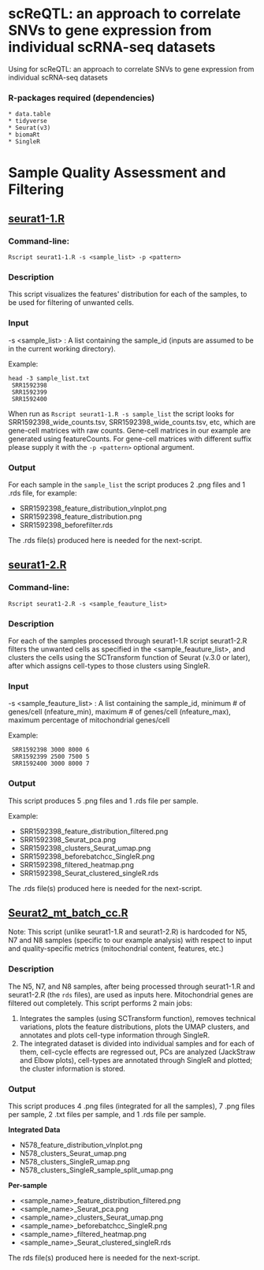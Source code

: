 # scReQTL: an approach to correlate SNVs to gene expression from individual scRNA-seq datasets
Using for scReQTL: an approach to correlate SNVs to gene expression from individual scRNA-seq datasets

### R-packages required (dependencies)
	* data.table
	* tidyverse
	* Seurat(v3)
	* biomaRt
	* SingleR

# Sample Quality Assessment and Filtering

## [seurat1-1.R](https://github.com/hliu5259/scReQTL/blob/master/seurat1-1.R)
### Command-line:
	Rscript seurat1-1.R -s <sample_list> -p <pattern>

### Description

This script visualizes the features' distribution for each of the samples, to be used for filtering of unwanted cells. 
### Input 
-s <sample_list> 
: A list containing the sample_id (inputs are assumed to be in the current working directory).

Example:
```
head -3 sample_list.txt
 SRR1592398
 SRR1592399
 SRR1592400
 ```

 When run as `Rscript seurat1-1.R -s sample_list` the script looks for SRR1592398_wide_counts.tsv, SRR1592398_wide_counts.tsv, etc, which are gene-cell matrices with raw counts. Gene-cell matrices in our example are generated using featureCounts. For gene-cell matrices with different suffix please supply it with the `-p <pattern>` optional argument.

### Output

For each sample in the `sample_list` the script produces 2 .png files and 1 .rds file, for example:
* SRR1592398\_feature\_distribution\_vlnplot.png
* SRR1592398\_feature\_distribution.png
* SRR1592398\_beforefilter.rds

The .rds file(s) produced here is needed for the next-script.

## [seurat1-2.R](https://github.com/hliu5259/scReQTL/blob/master/seurat1-2.R)
### Command-line:
	Rscript seurat1-2.R -s <sample_feauture_list>

### Description

For each of the samples processed through seurat1-1.R script seurat1-2.R filters the unwanted cells as specified in the <sample_feauture_list>, and clusters the cells using the SCTransform function of Seurat (v.3.0 or later), after which assigns cell-types to those clusters using SingleR.


### Input 
-s <sample_feauture_list>
: A list containing the sample_id, minimum # of genes/cell (nfeature_min), maximum # of genes/cell (nfeature_max), maximum percentage of mitochondrial genes/cell

Example:
```
 SRR1592398 3000 8000 6
 SRR1592399 2500 7500 5
 SRR1592400 3000 8000 7
```

### Output

This script produces 5 .png files and 1 .rds file per sample.

Example:
* SRR1592398\_feature\_distribution\_filtered.png
* SRR1592398\_Seurat\_pca.png
* SRR1592398\_clusters\_Seurat\_umap.png
* SRR1592398\_beforebatchcc\_SingleR.png
* SRR1592398\_filtered\_heatmap.png
* SRR1592398\_Seurat\_clustered\_singleR.rds

The .rds file(s) produced here is needed for the next-script.

## [Seurat2_mt_batch_cc.R](https://github.com/hliu5259/scReQTL/blob/master/Seurat2_mt_batch_cc.R)
Note: This script (unlike seurat1-1.R and seurat1-2.R) is hardcoded for N5, N7 and N8 samples (specific to our example analysis) with respect to input and quality-specific metrics (mitochondrial content, features, etc.)

### Description
The N5, N7, and N8 samples, after being processed through seurat1-1.R and seurat1-2.R (the `rds` files), are used as inputs here. Mitochondrial genes are filtered out completely.
This script performs 2 main jobs:

1. Integrates the samples (using SCTransform function), removes technical variations, plots the feature distributions, plots the UMAP clusters, and annotates and plots cell-type information through SingleR.
2. The integrated dataset is divided into individual samples and for each of them, cell-cycle effects are regressed out, PCs are analyzed (JackStraw and Elbow plots), cell-types are annotated through SingleR and plotted; the cluster information is stored. 

### Output

This script produces 4 .png files (integrated for all the samples), 7 .png files per sample, 2 .txt files per sample, and 1 .rds file per sample.

**Integrated Data**
* N578\_feature\_distribution\_vlnplot.png
* N578\_clusters\_Seurat\_umap.png
* N578\_clusters\_SingleR\_umap.png
* N578\_clusters\_SingleR\_sample\_split\_umap.png


**Per-sample**
* <sample_name>\_feature\_distribution\_filtered.png
* <sample_name>\_Seurat\_pca.png
* <sample_name>\_clusters\_Seurat\_umap.png
* <sample_name>\_beforebatchcc\_SingleR.png
* <sample_name>\_filtered\_heatmap.png
* <sample_name>\_Seurat\_clustered\_singleR.rds

The rds file(s) produced here is needed for the next-script.

